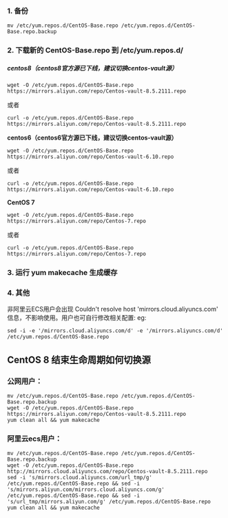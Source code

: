### 1. 备份

```
mv /etc/yum.repos.d/CentOS-Base.repo /etc/yum.repos.d/CentOS-Base.repo.backup
```

### 2. 下载新的 CentOS-Base.repo 到 /etc/yum.repos.d/

##### centos8（centos8官方源已下线，建议切换centos-vault源）

```
wget -O /etc/yum.repos.d/CentOS-Base.repo https://mirrors.aliyun.com/repo/Centos-vault-8.5.2111.repo
```

或者

```
curl -o /etc/yum.repos.d/CentOS-Base.repo https://mirrors.aliyun.com/repo/Centos-vault-8.5.2111.repo
```

**centos6（centos6官方源已下线，建议切换centos-vault源）**

```
wget -O /etc/yum.repos.d/CentOS-Base.repo https://mirrors.aliyun.com/repo/Centos-vault-6.10.repo
```

或者

```
curl -o /etc/yum.repos.d/CentOS-Base.repo https://mirrors.aliyun.com/repo/Centos-vault-6.10.repo
```

**CentOS 7**

```
wget -O /etc/yum.repos.d/CentOS-Base.repo https://mirrors.aliyun.com/repo/Centos-7.repo
```

或者

```
curl -o /etc/yum.repos.d/CentOS-Base.repo https://mirrors.aliyun.com/repo/Centos-7.repo
```

### 3. 运行 yum makecache 生成缓存

### 4. 其他

非阿里云ECS用户会出现 Couldn't resolve host 'mirrors.cloud.aliyuncs.com' 信息，不影响使用。用户也可自行修改相关配置: eg:

```
sed -i -e '/mirrors.cloud.aliyuncs.com/d' -e '/mirrors.aliyuncs.com/d' /etc/yum.repos.d/CentOS-Base.repo
```



## CentOS 8 结束生命周期如何切换源

### 公网用户：

```
mv /etc/yum.repos.d/CentOS-Base.repo /etc/yum.repos.d/CentOS-Base.repo.backup
wget -O /etc/yum.repos.d/CentOS-Base.repo https://mirrors.aliyun.com/repo/Centos-vault-8.5.2111.repo
yum clean all && yum makecache
```

### 阿里云ecs用户：

```
mv /etc/yum.repos.d/CentOS-Base.repo /etc/yum.repos.d/CentOS-Base.repo.backup
wget -O /etc/yum.repos.d/CentOS-Base.repo http://mirrors.cloud.aliyuncs.com/repo/Centos-vault-8.5.2111.repo
sed -i 's/mirrors.cloud.aliyuncs.com/url_tmp/g' /etc/yum.repos.d/CentOS-Base.repo && sed -i 's/mirrors.aliyun.com/mirrors.cloud.aliyuncs.com/g' /etc/yum.repos.d/CentOS-Base.repo && sed -i 's/url_tmp/mirrors.aliyun.com/g' /etc/yum.repos.d/CentOS-Base.repo
yum clean all && yum makecache
```